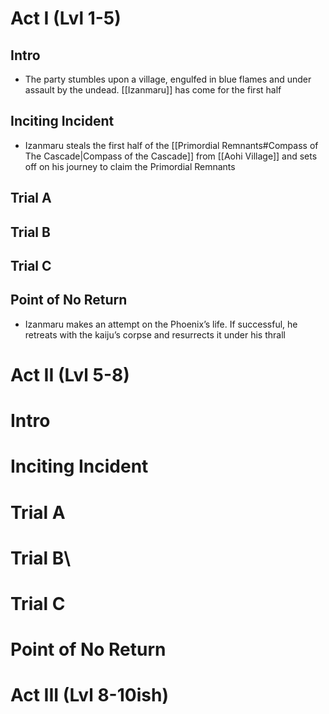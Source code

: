 # Act I (Lvl 1-5)

## Intro

- The party stumbles upon a village, engulfed in blue flames and under assault by the undead. [[Izanmaru]] has come for the first half 
## Inciting Incident

- Izanmaru steals the first half of the [[Primordial Remnants#Compass of The Cascade|Compass of the Cascade]] from [[Aohi Village]] and sets off on his journey to claim the Primordial Remnants 
## Trial A

## Trial B

## Trial C

## Point of No Return

- Izanmaru makes an attempt on the Phoenix’s life. If successful, he retreats with the kaiju’s corpse and resurrects it under his thrall

# Act II (Lvl 5-8)

# Intro


# Inciting Incident


# Trial A


# Trial B\


# Trial C


# Point of No Return

# Act III (Lvl 8-10ish)
